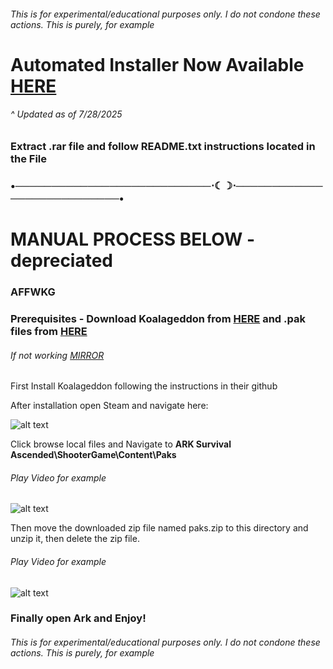 ###### *This is for experimental/educational purposes only. I do not condone these actions. This is purely, for example*

# Automated Installer Now Available [HERE](https://mega.nz/file/CE9hkRDR#ppbSFhQhr2NnLwbavLF6de9383AHV33OhdviQi0pyZU)
###### ^ Updated as of  7/28/2025
### Extract .rar file and follow README.txt instructions located in the File

### •───────────────────────────⋅☾☽⋅───────────────────────────•

# MANUAL PROCESS BELOW - depreciated
### AFFWKG

### Prerequisites - Download Koalageddon from [HERE](https://github.com/acidicoala/Koalageddon) and .pak files from [HERE](https://anonymfile.com/mkXyo/paks.zip)

###### If not working [MIRROR](https://limewire.com/d/f85967a4-919f-4ef6-af30-dd3ce7a24659#0gLR8mk-Kz7Kvba_YuGYiSwP_nPgLrhVLd9PlNshYyc)

First Install Koalageddon following the instructions in their github

After installation open Steam and navigate here:

![alt text](https://i.imgur.com/cO9P6ey.png "Figure 1")

Click browse local files and Navigate to **ARK Survival Ascended\ShooterGame\Content\Paks** 

###### *Play Video for example*

![alt text](https://i.imgur.com/xDv04nZ.gif "Gif 1")

Then move the downloaded zip file named paks.zip to this directory and unzip it, then delete the zip file.

###### *Play Video for example*

![alt text](https://i.imgur.com/2rwIwLo.gif "Gif 1")

### Finally open Ark and Enjoy!

###### *This is for experimental/educational purposes only. I do not condone these actions. This is purely, for example*
